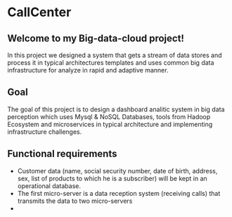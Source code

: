 # CallCenter

## Welcome to my Big-data-cloud project!

 In this project we designed a system that gets a stream of data stores and process it in typical architectures templates and uses common big data infrastructure for analyze in rapid and adaptive manner.

## Goal

 The goal of this project is to design a dashboard analitic system in big data perception which uses Mysql & NoSQL Databases, tools from Hadoop Ecosystem and microservices in typical architecture and implementing infrastructure challenges.

## Functional requirements
- Customer data (name, social security number, date of birth, address, sex, list of products to which he is a subscriber) will be kept in an operational database.
- The first micro-server is a data reception system (receiving calls) that transmits the data to two micro-servers
- 
